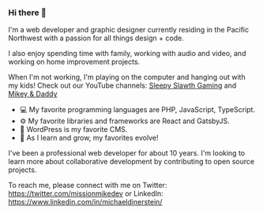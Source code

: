 ### Hi there 👋

I'm a web developer and graphic designer currently residing in the Pacific Northwest with a passion for all things design + code.

I also enjoy spending time with family, working with audio and video, and working on home improvement projects.

When I'm not working, I'm playing on the computer and hanging out with my kids! Check out our YouTube channels: [Sleepy Slawth Gaming](https://www.youtube.com/channel/UC3m6NxN3ZhCpYkL4LM8gHMg) and [Mikey &amp; Daddy](https://www.youtube.com/channel/UCifuv8WtP23D0I_RHmj-wrA)

- 💻 My favorite programming languages are PHP, JavaScript, TypeScript.
- ⚙️ My favorite libraries and frameworks are React and GatsbyJS.
- 📑 WordPress is my favorite CMS.
- 🌱 As I learn and grow, my favorites evolve!

I've been a professional web developer for about 10 years. I'm looking to learn more about collaborative development by contributing to open source projects.

To reach me, please connect with me on Twitter: https://twitter.com/missionmikedev or LinkedIn: https://www.linkedin.com/in/michaeldinerstein/

<!--
**missionmike/missionmike** is a ✨ _special_ ✨ repository because its `README.md` (this file) appears on your GitHub profile.

Here are some ideas to get you started:

- 🔭 I’m currently working on ...
- 🌱 I’m currently learning ...
- 👯 I’m looking to collaborate on ...
- 🤔 I’m looking for help with ...
- 💬 Ask me about ...
- 📫 How to reach me: ...
- 😄 Pronouns: ...
- ⚡ Fun fact: ...
-->

